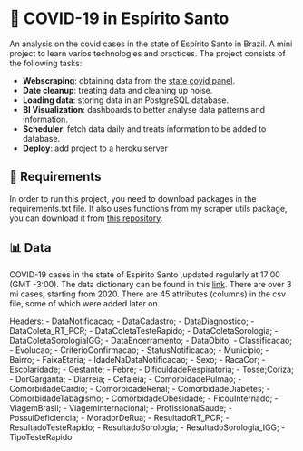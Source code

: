 # :syringe: COVID-19 in Espírito Santo

An analysis on the covid cases in the state of Espírito Santo in Brazil. A mini project to learn varios technologies and practices. The project consists of the following tasks:

- **Webscraping**: obtaining data from the [state covid panel](https://coronavirus.es.gov.br/painel-covid-19-es).
- **Date cleanup**: treating data and cleaning up noise. 
- **Loading data**: storing data in an PostgreSQL database.
- **BI Visualization**: dashboards to better analyse data patterns and information. 
- **Scheduler**: fetch data daily and treats information to be added to database.
- **Deploy**: add project to a heroku server


## :hammer: Requirements

In order to run this project, you need to download packages in the requirements.txt file. It also uses functions from my scraper utils package, you can download it from [this repository](https://github.com/beamaia/scraper_utils). 

## :bar_chart: Data 

COVID-19 cases in the state of Espírito Santo ,updated regularly at 17:00 (GMT -3:00). The data dictionary can be found in this [link](https://bi.s3.es.gov.br/imunizacao/Dicion%C3%A1rio%20de%20Dados.pdf). There are over 3 mi cases, starting from 2020. There are 45 attributes (columns) in the csv file, some of which were added later on. 

Headers:
    - DataNotificacao;
    - DataCadastro;
    - DataDiagnostico;
    - DataColeta_RT_PCR;
    - DataColetaTesteRapido;
    - DataColetaSorologia;
    - DataColetaSorologiaIGG;
    - DataEncerramento;
    - DataObito;
    - Classificacao;
    - Evolucao;
    - CriterioConfirmacao;
    - StatusNotificacao;
    - Municipio;
    - Bairro;
    - FaixaEtaria;
    - IdadeNaDataNotificacao;
    - Sexo;
    - RacaCor;
    - Escolaridade;
    - Gestante;
    - Febre;
    - DificuldadeRespiratoria;
    - Tosse;Coriza;
    - DorGarganta;
    - Diarreia;
    - Cefaleia;
    - ComorbidadePulmao;
    - ComorbidadeCardio;
    - ComorbidadeRenal;
    - ComorbidadeDiabetes;
    - ComorbidadeTabagismo;
    - ComorbidadeObesidade;
    - FicouInternado;
    - ViagemBrasil;
    - ViagemInternacional;
    - ProfissionalSaude;
    - PossuiDeficiencia;
    - MoradorDeRua;
    - ResultadoRT_PCR;
    - ResultadoTesteRapido;
    - ResultadoSorologia;
    - ResultadoSorologia_IGG;
    - TipoTesteRapido
